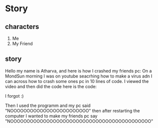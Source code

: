 # Story

## characters
1. Me
1. My Friend

## story
Hello my name is Atharva, and here is how I crashed my friends pc:
On a MondSun morning I was on youtube seacrhing how to make a virus adn I can across how to crash some ones pc in 10 lines of code. I viewed the video and then did the code here is the code:

I forgot :)

Then I used the programm and my pc said "NOOOOOOOOOOOOOOOOOOOOOOOO" then after restarting the computer I wanted to make my friends pc say "NOOOOOOOOOOOOOOOOOOOOOOOOOOOOOOOOOOOOOOOOOOO"

